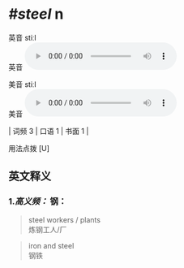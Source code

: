 # ***\#steel*** n
英音 stiːl  
英音
<audio src="./media/steel-B.aac" controls="controls"></audio>

美音 stiːl  
美音
<audio src="./media/steel.aac" controls="controls"></audio>



| 词频 3 | 口语 1 | 书面 1 |  

用法点拨  [U]

英文释义
---
### 1.*高义频：* **钢：**  

 > steel workers / plants  
 > 炼钢工人/厂    

 > iron and steel  
 > 钢铁    


